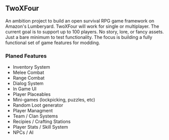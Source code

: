 ## TwoXFour

An ambition project to build an open survival RPG game framework on Amazon's Lumberyard. 
TwoXFour will work for single or multiplayer. The current goal is to support up to 100 players. No story, lore, or fancy assets. Just a bare minimum to test functionality. The focus is building a fully functional set of game features for modding.

### Planed Features

- Inventory System
- Melee Combat
- Range Combat
- Dialog System
- In Game UI
- Player Placeables
- Mini-games (lockpicking, puzzles, etc)
- Random Loot generator
- Player Managment
- Team / Clan Systems
- Recipies / Crafting Stations
- Player Stats / Skill System
- NPCs / AI
